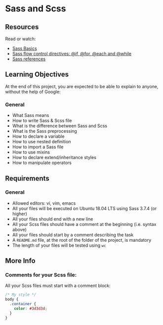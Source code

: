 # Sass and Scss

## Resources

Read or watch:

- [Sass Basics](https://sass-lang.com/guide)
- [Sass flow control directives: @if, @for, @each and @while](https://sass-lang.com/documentation/style-rules/control)
- [Sass references](https://sass-lang.com/documentation)

## Learning Objectives

At the end of this project, you are expected to be able to explain to anyone, without the help of Google:

### General

- What Sass means
- How to write Sass & Scss file
- What is the difference between Sass and Scss
- What is the Sass preprocessing
- How to declare a variable
- How to use nested definition
- How to import a Sass file
- How to use mixins
- How to declare extend/inheritance styles
- How to manipulate operators

## Requirements

### General

- Allowed editors: vi, vim, emacs
- All your files will be executed on Ubuntu 18.04 LTS using Sass 3.7.4 (or higher)
- All your files should end with a new line
- All your Scss files should have a comment at the beginning (i.e. syntax above)
- All your files should start by a comment describing the task
- A `README.md` file, at the root of the folder of the project, is mandatory
- The length of your files will be tested using `wc`

## More Info

### Comments for your Scss file:

All your Scss files must start with a comment block:

```scss
/* My style */
body {
  .container {
    color: #3d3d3d;
  }
}
```
